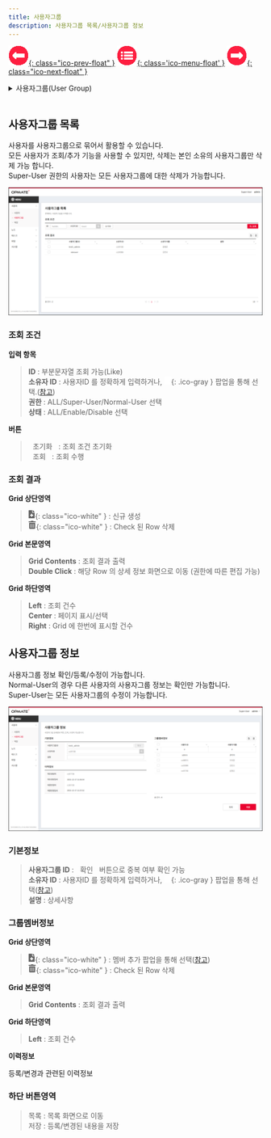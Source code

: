 ```yaml
---
title: 사용자그룹
description: 사용자그룹 목록/사용자그룹 정보
---
```


<link rel="stylesheet" type="text/css" href="css/opme.css">

<!-- Defined -->
[usergrp-lst]: img/usergrp-lst.png
[usergrp-dtl]: img/usergrp-dtl.png
[ico-search]: img/icon/ico-search.png
[ico-del]: img/icon/ico-del.png
[ico-add]: img/icon/ico-add.png  
[popup-user]: popupuser.md

<!-- Floating Menu -->
[prev]: user.html "사용자"
[menu]: index.html "목차"
[next]: role.html "역할"
[ico-prev]: img/icon/ico-prev.png
[ico-menu]: img/icon/ico-menu.png
[ico-next]: img/icon/ico-next.png
[![이전][ico-prev]{: class="ico-prev-float" }][prev]
[![목차][ico-menu]{: class='ico-menu-float' }][menu]
[![다음][ico-next]{: class="ico-next-float" }][next]  


<details>
<summary>사용자그룹(User Group)</summary>
    사용자 그룹은 여러명의 사용자가 모여있는 집합입니다. 각종 작업시 다수 사용자를 지정할 때 편의를 위해 사용합니다.
    하나의 사용자는 동시에 여러개의 사용자 그룹에 소속될 수 있습니다.
</details><br>

## 사용자그룹 목록
사용자를 사용자그룹으로 묶어서 활용할 수 있습니다.  
모든 사용자가 조회/추가 기능을 사용할 수 있지만, 삭제는 본인 소유의 사용자그룹만 삭제 가능 합니다.  
Super-User 권한의 사용자는 모든 사용자그룹에 대한 삭제가 가능합니다.

![사용자그룹 목록][usergrp-lst]

### **조회 조건**

**입력 항목**

> **ID** : 부분문자열 조회 가능(Like)  
> **소유자 ID** : 사용자ID 를 정확하게 입력하거나, ![소유자 조회][ico-search]{: .ico-gray } 팝업을 통해 선택.([참고][popup-user])  
> **권한** : ALL/Super-User/Normal-User 선택  
> **상태** : ALL/Enable/Disable 선택  

**버튼**

> <kbd class="btn-gray">&nbsp;초기화&nbsp;</kbd> : 조회 조건 초기화  
> <kbd class="btn-red">&nbsp;조회&nbsp;</kbd> : 조회 수행  
 
### **조회 결과**

**Grid 상단영역**

> ![추가/등록][ico-add]{: class="ico-white" } : 신규 생성  
> ![삭제][ico-del]{: class="ico-white" } : Check 된 Row 삭제

**Grid 본문영역**

> **Grid Contents** : 조회 결과 출력  
> **Double Click** : 해당 Row 의 상세 정보 화면으로 이동 (권한에 따른 편집 가능)

**Grid 하단영역**

> **Left** : 조회 건수  
> **Center** : 페이지 표시/선택  
> **Right** : Grid 에 한번에 표시할 건수  


## 사용자그룹 정보

사용자그룹 정보 확인/등록/수정이 가능합니다.  
Normal-User의 경우 다른 사용자의 사용자그룹 정보는 확인만 가능합니다.  
Super-User는 모든 사용자그룹의 수정이 가능합니다.  

![사용자 정보][usergrp-dtl]
 
### **기본정보**

> **사용자그룹 ID** : <kbd class="btn-gray">&nbsp;확인&nbsp;</kbd> 버튼으로 중복 여부 확인 가능    
> **소유자 ID** : 사용자ID 를 정확하게 입력하거나, ![소유자 조회][ico-search]{: .ico-gray } 팝업을 통해 선택([참고][popup-user])  
> **설명** : 상세사항

### **그룹멤버정보**

**Grid 상단영역**

> ![추가/등록][ico-add]{: class="ico-white" } : 멤버 추가 팝업을 통해 선택([참고][popup-user])  
> ![삭제][ico-del]{: class="ico-white" } : Check 된 Row 삭제

**Grid 본문영역**

> **Grid Contents** : 조회 결과 출력

**Grid 하단영역**

> **Left** : 조회 건수  

**이력정보**

등록/변경과 관련된 이력정보

### **하단 버튼영역**

> <kbd class="btn-gray">목록</kbd> : 목록 화면으로 이동  
> <kbd class="btn-red">저장</kbd> : 등록/변경된 내용을 저장  
